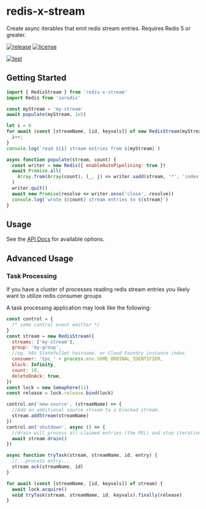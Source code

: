 # redis-x-stream

Create async iterables that emit redis stream entries. Requires Redis 5 or greater.

[![release](https://badgen.net/github/release/calebboyd/redis-x-stream)](https://www.npmjs.com/package/redis-x-stream)
[![license](https://badgen.net/badge/license/MIT/blue)](https://github.com/calebboyd/redis-x-stream/blob/main/LICENSE)

[![test](https://github.com/calebboyd/redis-x-stream/actions/workflows/test.yml/badge.svg)](https://github.com/calebboyd/redis-x-stream/actions)

## Getting Started

```javascript
import { RedisStream } from 'redis-x-stream'
import Redis from 'ioredis'

const myStream = 'my-stream'
await populate(myStream, 1e5)

let i = 0
for await (const [streamName, [id, keyvals]] of new RedisStream(myStream)) {
  i++;
}
console.log(`read ${i} stream entries from ${myStream}`)

async function populate(stream, count) {
  const writer = new Redis({ enableAutoPipelining: true })
  await Promise.all(
    Array.from(Array(count), (_, j) => writer.xadd(stream, '*', 'index', j))
  )
  writer.quit()
  await new Promise(resolve => writer.once('close', resolve))
  console.log(`wrote ${count} stream entries to ${stream}`)
}
```
## Usage

See the [API Docs](docs/classes/RedisStream.md#constructor) for available options.

## Advanced Usage

### Task Processing

If you have a cluster of processes reading redis stream entries you likely want to utilize redis consumer groups

A task processing application may look like the following:

```javascript
const control = {
  /* some control event emitter */
}
const stream = new RedisStream({
  streams: ['my-stream'],
  group: 'my-group',
  //eg. k8s StatefulSet hostname. or Cloud Foundry instance index
  consumer: 'tpc_' + process.env.SOME_ORDINAL_IDENTIFIER,
  block: Infinity,
  count: 10,
  deleteOnAck: true,
})
const lock = new Semaphore(11)
const release = lock.release.bind(lock)

control.on('new-source', (streamName) => {
  //Add an additional source stream to a blocked stream.
  stream.addStream(streamName)
})
control.on('shutdown', async () => {
  //drain will process all claimed entries (the PEL) and stop iteration
  await stream.drain()
})

async function tryTask(stream, streamName, id, entry) {
  //...process entry...
  stream.ack(streamName, id)
}

for await (const [streamName, [id, keyvals]] of stream) {
  await lock.acquire()
  void tryTask(stream, streamName, id, keyvals).finally(release)
}
```





